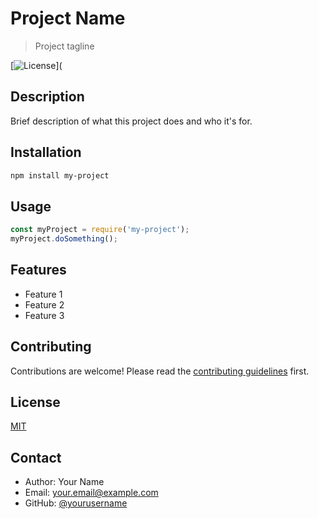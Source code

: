 # Project Name
> Project tagline

[![License](https://img.shields.io/github/license/yourusername/my-project)](

## Description
Brief description of what this project does and who it's for.

## Installation
```bash
npm install my-project
```

## Usage
```javascript
const myProject = require('my-project');
myProject.doSomething();
```

## Features
- Feature 1
- Feature 2
- Feature 3

## Contributing
Contributions are welcome! Please read the [contributing guidelines](CONTRIBUTING.md) first.

## License
[MIT](LICENSE)

## Contact
- Author: Your Name
- Email: your.email@example.com
- GitHub: [@yourusername](https://github.com/yourusername)
